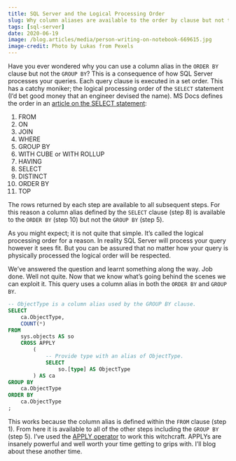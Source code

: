 ```yaml
---
title: SQL Server and the Logical Processing Order
slug: Why column aliases are available to the order by clause but not the group by?
tags: [sql-server]
date: 2020-06-19
image: /blog.articles/media/person-writing-on-notebook-669615.jpg
image-credit: Photo by Lukas from Pexels
---
```


Have you ever wondered why you can use a column alias in the `ORDER BY` clause but not the `GROUP BY`?  This is a
consequence of how SQL Server processes your queries.  Each query clause is executed in a set order.  This has a catchy
moniker; the logical processing order of the `SELECT` statement (I’d bet good money that an engineer devised the name).
MS Docs defines the order in an [article on the SELECT statement](https://docs.microsoft.com/en-us/sql/t-sql/queries/select-transact-sql?view=sql-server-2017):

1. FROM
1. ON
1. JOIN
1. WHERE
1. GROUP BY
1. WITH CUBE or WITH ROLLUP
1. HAVING
1. SELECT
1. DISTINCT
1. ORDER BY
1. TOP

The rows returned by each step are available to all subsequent steps.  For this reason a column alias defined by the
`SELECT` clause (step 8) is available to the `ORDER BY` (step 10) but not the `GROUP BY` (step 5).

As you might expect; it is not quite that simple.  It’s called the logical processing order for a reason.  In reality
SQL Server will process your query however it sees fit.  But you can be assured that no matter how your query is
physically processed the logical order will be respected.

We’ve answered the question and learnt something along the way.  Job done.  Well not quite.  Now that we know what’s
going behind the scenes we can exploit it.  This query uses a column alias in both the `ORDER BY` and `GROUP BY`.

```sql
-- ObjectType is a column alias used by the GROUP BY clause.
SELECT
    ca.ObjectType,
    COUNT(*)
FROM
    sys.objects AS so
    CROSS APPLY
        (
            -- Provide type with an alias of ObjectType.
            SELECT
                so.[type] AS ObjectType
        ) AS ca
GROUP BY
    ca.ObjectType
ORDER BY
    ca.ObjectType
;
```

This works because the column alias is defined within the `FROM` clause (step 1).  From here it is available to all of
the other steps including the `GROUP BY` (step 5).  I’ve used the [APPLY operator](https://docs.microsoft.com/en-us/sql/t-sql/queries/from-transact-sql?view=sql-server-2017#using-apply) to work this witchcraft.  APPLYs are insanely powerful and well worth your time
getting to grips with.  I’ll blog about these another time.
